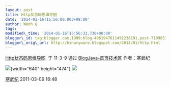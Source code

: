 ```yaml
--- 
layout: post 
title: Http状态码思维导图 
date: '2014-01-16T15:56:00.003+08:00' 
author: Wenh Q
tags:
modified\_time: '2014-01-16T15:56:33.730+08:00' 
blogger\_id: tag:blogger.com,1999:blog-4961947611491238191.post-7199857322313181294
blogger\_orig\_url: http://binaryware.blogspot.com/2014/01/http.html
---
```

[Http状态码思维导图](http://www.blogjava.net/nighty/archive/2011/03/09/346036.html)  于
11-3-9 通过 [BlogJava-首页技术区](http://www.blogjava.net/)
作者：寒武纪



![](https://images-blogger-opensocial.googleusercontent.com/gadgets/proxy?url=http%3A%2F%2Fwww.blogjava.net%2Fimages%2Fblogjava_net%2Fnighty%2FHttp-Status-Code.jpg&container=blogger&gadget=a&rewriteMime=image%2F*){width="640"
height="474"}
![](https://images-blogger-opensocial.googleusercontent.com/gadgets/proxy?url=http%3A%2F%2Fwww.blogjava.net%2Fnighty%2Faggbug%2F346036.html&container=blogger&gadget=a&rewriteMime=image%2F*)





[寒武纪](http://www.blogjava.net/nighty/) 2011-03-09 16:48
